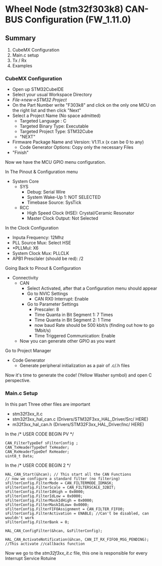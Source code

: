 # Wheel Node (stm32f303k8) CAN-BUS Configuration (FW_1.11.0)

## Summary

1. CubeMX Configuration
2. Main.c setup
3. Tx / Rx
4. Examples

### CubeMX Configuration

- Open up STM32CubeIDE
- Select your usual Workspace Directory
- _File->new->STM32 Project_
- On the Part Number write "F303k8" and click on the only one MCU on the right list and then click "Next"
- Select a Project Name (No space admitted)
  - Targeted Language : C
  - Targeted Binary Type: Executable
  - Targeted Project Type: STM32Cube
  - "NEXT"
- Firmware Package Name and Version: V1.11.x (x can be 0 to any)
  - Code Generator Options: Copy only the necessary Files
- "Finish"

Now we have the MCU GPIO menu configuration.

In The Pinout & Configuration menu

- System Core
  - SYS	
    - Debug: Serial Wire
    - System Wake-Up 1: NOT SELECTED
    - Timebase Source: SysTick
  - RCC
    - High Speed Clock (HSE): Crystal/Ceramic Resonator
    - Master Clock Output: Not Selected

In the Clock Configuration

- Inputa Frequency: 12Mhz
- PLL Source Mux: Select HSE
- *PLLMul: X6
- System Clock Mux: PLLCLK
- APB1 Presclaler (should be red): /2

Going Back to Pinout & Configuration

- Connectivity
  - CAN
    - Select Activated, after that a Configuration menu should appear
    - Go to NVIC Settings
      - CAN RX0 Interrupt: Enable
    - Go to Parameter Settings
      - Prescaler: 8
      - Time Quanta in Bit Segment 1: 7 Times
      - Time Quanta in Bit Segment 2: 1 Time
      - now baud Rate should be 500 kbit/s (finding out how to go 1Mbit/s)
      - Time Triggered Communication: Enable
  - Now you can generate other GPIO as you want

Go to Project Manager

- Code Generator
  - Generate peripheral initialization as a pair of .c/.h files

Now it's time to generate the code! (Yellow Washer symbol) and open C perspective.

### Main.c Setup

In this part Three other files are important

- stm32f3xx_it.c
- stm32f3xx_hal_can.c (Drivers/STM32F3xx_HAL_Driver/Src/ HERE)
- m32f3xx_hal_can.h (Drivers/STM32F3xx_HAL_Driver/Inc/ HERE)

In the /* USER CODE BEGIN PV */

```
CAN_FilterTypeDef sFilterConfig ;
CAN_TxHeaderTypeDef TxHeader;
CAN_RxHeaderTypeDef RxHeader;
uint8_t Data; 
```

 In the /* USER CODE BEGIN 2 */

```
HAL_CAN_Start(&hcan); // This start all the CAN Functions
// now we configure a standard filter (no filtering)
sFilterConfig.FilterMode = CAN_FILTERMODE_IDMASK;
sFilterConfig.FilterScale = CAN_FILTERSCALE_32BIT;
sFilterConfig.FilterIdHigh = 0x0000;
sFilterConfig.FilterIdLow = 0x0000;
sFilterConfig.FilterMaskIdHigh = 0x0000;
sFilterConfig.FilterMaskIdLow= 0x0000;
sFilterConfig.FilterFIFOAssignment = CAN_FILTER_FIFO0;
sFilterConfig.FilterActivation = ENABLE; //Can't be disabled, can wouldn't work
sFilterConfig.FilterBank = 0;

HAL_CAN_ConfigFilter(&hcan, &sFilterConfig);

HAL_CAN_ActivateNotification(&hcan, CAN_IT_RX_FIFO0_MSG_PENDING); //This activate //callbacks function

```

Now we go to the _stm32f3xx_it.c_ file, this one is responsible for every Interrupt Service Rotuine

